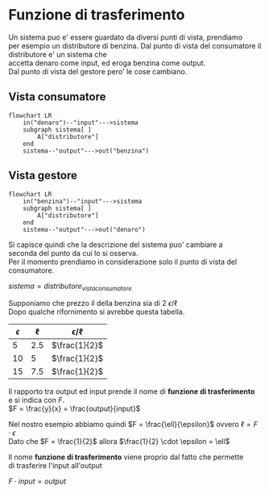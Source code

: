 # Funzione di trasferimento  

Un sistema puo e' essere guardato da diversi punti di vista, prendiamo  
per esempio un distributore di benzina.
Dal punto di vista del consumatore il distributore e' un sistema che  
accetta denaro come input, ed eroga benzina come output.  
Dal punto di vista del gestore pero' le cose cambiano.  

## Vista consumatore

```mermaid
flowchart LR
    in("denaro")--"input"--->sistema
    subgraph sistema[ ]
        A["distributore"]
    end
    sistema--"output"--->out("benzina")
```

## Vista gestore

```mermaid
flowchart LR
    in("benzina")--"input"--->sistema
    subgraph sistema[ ]
        A["distributore"]
    end
    sistema--"output"--->out("denaro")
```  

Si capisce quindi che la descrizione del sistema puo' cambiare a  
seconda del punto da cui lo si osserva.  
Per il momento prendiamo in considerazione solo il punto di vista del  
consumatore.  

$sistema = distributore_{vistaconsumatore}$  

Supponiamo che prezzo il della benzina sia di $2\ \epsilon/\ell$  
Dopo qualche rifornimento si avrebbe questa tabella.  

| $\epsilon$ | $\ell$ | $\epsilon/\ell$ |
| ---------- | ------ | --------------- |
| $5$        | $2.5$  | $\frac{1}{2}$   |
| $10$       | $5$    | $\frac{1}{2}$   |
| $15$       | $7.5$  | $\frac{1}{2}$   |


Il rapporto tra output ed input prende il nome di **funzione di trasferimento**  
e si indica con $F$.  
$F = \frac{y}{x} = \frac{output}{input}$  

Nel nostro esempio abbiamo quindi $F = \frac{\ell}{\epsilon}$  ovvero $\ell = F \cdot \epsilon$  
Dato che $F = \frac{1}{2}$ allora $\frac{1}{2} \cdot \epsilon = \ell$

Il nome **funzione di trasferimento** viene proprio dal fatto che permette  
di trasferire l'input all'output  

$F \cdot input = output$

